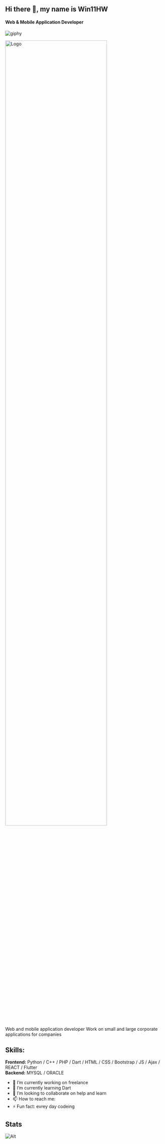 ## Hi there 👋, my name is **Win11HW**
#### Web & Mobile Application Developer
![giphy](https://user-images.githubusercontent.com/96502902/219892295-368b0d80-eccb-4705-8074-3e08a5f94c0f.gif)

  <a href="https://github.com/teaguestockwell/react-icon-cloud">
    <img src="https://user-images.githubusercontent.com/71202372/131417256-58058879-f14c-4c03-9bdf-03bd1c80f25d.gif" alt="Logo" width="80%" >
  </a>

Web and mobile application developer
Work on small and large corporate applications for companies

## Skills: <br>

<b>Frontend:</b> Python / C++ / PHP / Dart / HTML / CSS / Bootstrap / JS / Ajax / REACT / Flutter <br>
<b>Backend:</b> MYSQL / ORACLE

- 🔭 I’m currently working on freelance 
- 🌱 I’m currently learning Dart 
- 👯 I’m looking to collaborate on help and learn 
- 📫 How to reach me:
- ⚡ Fun fact: evrey day codeing 


## Stats

![Alt](https://repobeats.axiom.co/api/embed/38b63c4514a8a4cd7d1307985af2889c78d67bcc.svg "Repobeats analytics image")

